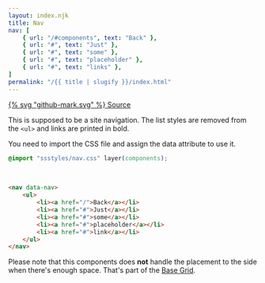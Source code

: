 ```yaml
---
layout: index.njk
title: Nav
nav: [
	{ url: "/#components", text: "Back" },
	{ url: "#", text: "Just" },
	{ url: "#", text: "some" },
	{ url: "#", text: "placeholder" },
	{ url: "#", text: "links" },
]
permalink: "/{{ title | slugify }}/index.html"
---
```


<a href="https://github.com/iamschulz/ssstyles/blob/main/css/nav.css" data-button>{% svg "github-mark.svg" %} Source</a>

This is supposed to be a site navigation. The list styles are removed from the `<ul>` and links are printed in bold.

You need to import the CSS file and assign the data attribute to use it.

```css
@import "ssstyles/nav.css" layer(components);
```

<br>

```html
<nav data-nav>
	<ul>
		<li><a href="/">Back</a></li>
		<li><a href="#">Just</a></li>
		<li><a href="#">some</a></li>
		<li><a href="#">placeholder</a></li>
		<li><a href="#">link</a></li>
	</ul>
</nav>
```

Please note that this components does **not** handle the placement to the side when there's enough space. That's part of the [Base Grid](http://localhost:8080/layout/#base-grid).
